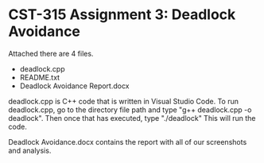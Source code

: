 # CST-315 Assignment 3: Deadlock Avoidance

Attached there are 4 files.
* deadlock.cpp
* README.txt
* Deadlock Avoidance Report.docx

deadlock.cpp is C++ code that is written in Visual Studio Code. To run deadlock.cpp, go to the directory file path and type "g++ deadlock.cpp -o deadlock". Then once that has executed, type "./deadlock" This will run the code. 

Deadlock Avoidance.docx contains the report with all of our screenshots and analysis.